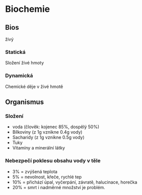 # Biochemie
## Bios
živý

### Statická
Složení živé hmoty
### Dynamická
Chemické děje v živé hmotě

## Organismus
### Složení
- voda (člověk: kojenec 85%, dospělý 50%)
- Bílkoviny (z 1g vznikne 0.4g vody)
- Sacharidy (z 1g vznikne 0.5g vody)
- Tuky
- Vitamíny a minerální látky

### Nebezpečí poklesu obsahu vody v těle
- 3% = zvýšená teplota
- 5% = nevolnost, křeče, rychlé tep
- 10% = přichází úpal, vyčerpání, závratě, halucinace, horečka
- 20% = smrt
i nadměrné množství je problém.